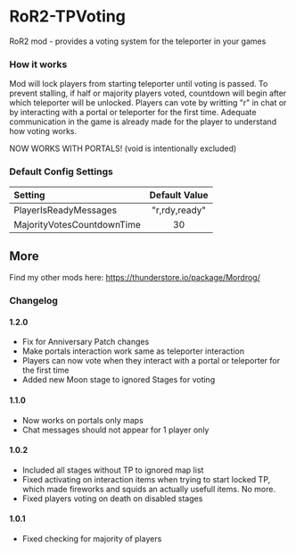 # RoR2-TPVoting
RoR2 mod - provides a voting system for the teleporter in your games

### How it works
Mod will lock players from starting teleporter until voting is passed. To prevent stalling, if half or majority players voted, countdown will begin after which teleporter will be unlocked. Players can vote by writting "r" in chat or by interacting with a portal or teleporter for the first time.  Adequate communication in the game is already made for the player to understand how voting works.

NOW WORKS WITH PORTALS! (void is intentionally excluded)

### Default Config Settings
| Setting                       | Default Value       |
| :---------------------------- | :-----------------: |
| PlayerIsReadyMessages         |       "r,rdy,ready" |
| MajorityVotesCountdownTime    |                  30 |

## More

Find my other mods here: https://thunderstore.io/package/Mordrog/

### Changelog
#### 1.2.0
- Fix for Anniversary Patch changes
- Make portals interaction work same as teleporter interaction
- Players can now vote when they interact with a portal or teleporter for the first time
- Added new Moon stage to ignored Stages for voting

#### 1.1.0
- Now works on portals only maps
- Chat messages should not appear for 1 player only

#### 1.0.2
- Included all stages without TP to ignored map list
- Fixed activating on interaction items when trying to start locked TP, which made fireworks and squids an actually usefull items. No more.
- Fixed players voting on death on disabled stages

#### 1.0.1
- Fixed checking for majority of players